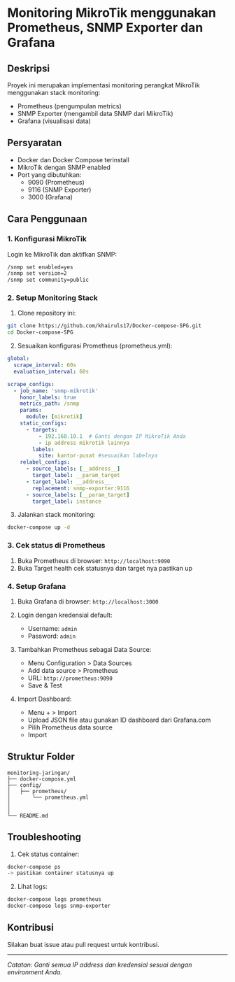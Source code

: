 
# Monitoring MikroTik menggunakan Prometheus, SNMP Exporter dan Grafana

## Deskripsi
Proyek ini merupakan implementasi monitoring perangkat MikroTik menggunakan stack monitoring:
- Prometheus (pengumpulan metrics)
- SNMP Exporter (mengambil data SNMP dari MikroTik)
- Grafana (visualisasi data)

## Persyaratan
- Docker dan Docker Compose terinstall
- MikroTik dengan SNMP enabled
- Port yang dibutuhkan:
  - 9090 (Prometheus)
  - 9116 (SNMP Exporter)
  - 3000 (Grafana)

## Cara Penggunaan

### 1. Konfigurasi MikroTik
Login ke MikroTik dan aktifkan SNMP:
```bash
/snmp set enabled=yes
/snmp set version=2
/snmp set community=public
```

### 2. Setup Monitoring Stack

1. Clone repository ini:
```bash
git clone https://github.com/khairuls17/Docker-compose-SPG.git
cd Docker-compose-SPG
```

2. Sesuaikan konfigurasi Prometheus (prometheus.yml):
````yaml
global:
  scrape_interval: 60s
  evaluation_interval: 60s

scrape_configs:
  - job_name: 'snmp-mikrotik'
    honor_labels: true
    metrics_path: /snmp
    params:
      module: [mikrotik]
    static_configs:
      - targets:
          - 192.168.10.1  # Ganti dengan IP MikroTik Anda
          - ip address mikrotik lainnya  
        labels:
          site: kantor-pusat #sesuaikan labelnya
    relabel_configs:
      - source_labels: [__address__]
        target_label: __param_target
      - target_label: __address__
        replacement: snmp-exporter:9116
      - source_labels: [__param_target]
        target_label: instance
````

3. Jalankan stack monitoring:
```bash
docker-compose up -d
```

### 3. Cek status di Prometheus

1. Buka Prometheus di browser: `http://localhost:9090`
2. Buka Target health cek statusnya dan target nya pastikan up


### 4. Setup Grafana

1. Buka Grafana di browser: `http://localhost:3000`
2. Login dengan kredensial default:
   - Username: `admin`
   - Password: `admin`

3. Tambahkan Prometheus sebagai Data Source:
   - Menu Configuration > Data Sources
   - Add data source > Prometheus
   - URL: `http://prometheus:9090`
   - Save & Test

4. Import Dashboard:
   - Menu + > Import
   - Upload JSON file atau gunakan ID dashboard dari Grafana.com
   - Pilih Prometheus data source
   - Import

## Struktur Folder
```
monitoring-jaringan/
├── docker-compose.yml
├── config/
│   ├── prometheus/
│       └── prometheus.yml
│   
│       
└── README.md
```

## Troubleshooting

1. Cek status container:
```bash
docker-compose ps
-> pastikan container statusnya up
```

2. Lihat logs:
```bash
docker-compose logs prometheus
docker-compose logs snmp-exporter
```


## Kontribusi
Silakan buat issue atau pull request untuk kontribusi.

---
*Catatan: Ganti semua IP address dan kredensial sesuai dengan environment Anda.*